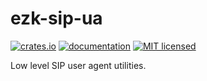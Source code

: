 # ezk-sip-ua

[![crates.io][crates-badge]][crates-url]
[![documentation][docs-badge]][docs-url]
[![MIT licensed][mit-badge]][mit-url]

[mit-badge]: https://img.shields.io/badge/license-MIT-blue.svg
[mit-url]: https://github.com/kbalt/ezk/blob/main/LICENSE

[crates-badge]: https://img.shields.io/crates/v/ezk-sip-ua.svg
[crates-url]: https://crates.io/crates/ezk-sip-ua

[docs-badge]: https://img.shields.io/docsrs/ezk-sip-ua/latest
[docs-url]: https://docs.rs/ezk-sip-ua/latest

Low level SIP user agent utilities.